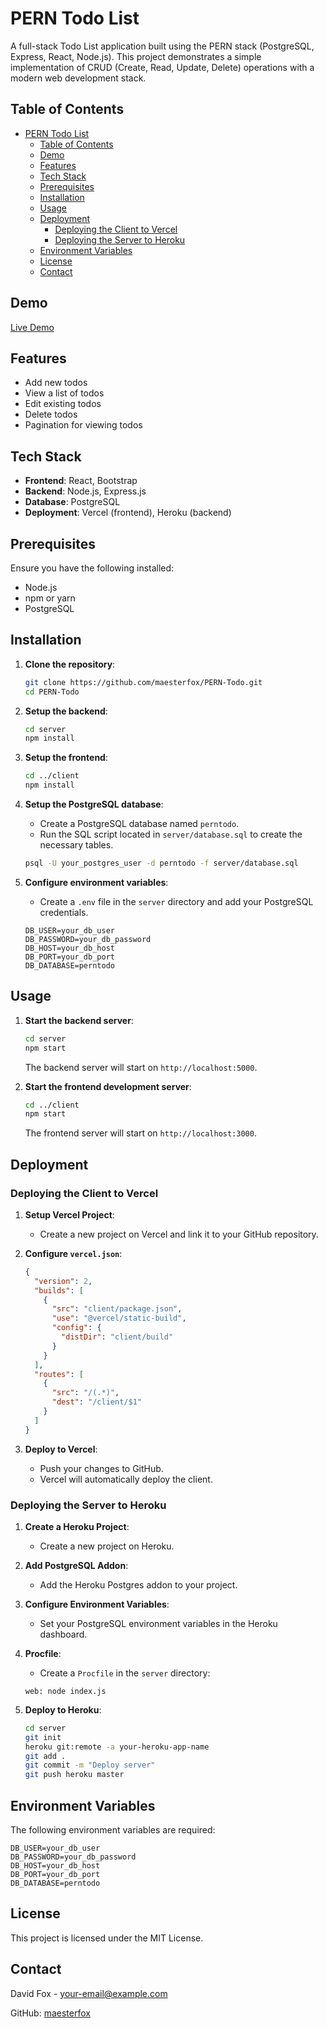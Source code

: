 # PERN Todo List

A full-stack Todo List application built using the PERN stack (PostgreSQL, Express, React, Node.js). This project demonstrates a simple implementation of CRUD (Create, Read, Update, Delete) operations with a modern web development stack.

## Table of Contents

- [PERN Todo List](#pern-todo-list)
  - [Table of Contents](#table-of-contents)
  - [Demo](#demo)
  - [Features](#features)
  - [Tech Stack](#tech-stack)
  - [Prerequisites](#prerequisites)
  - [Installation](#installation)
  - [Usage](#usage)
  - [Deployment](#deployment)
    - [Deploying the Client to Vercel](#deploying-the-client-to-vercel)
    - [Deploying the Server to Heroku](#deploying-the-server-to-heroku)
  - [Environment Variables](#environment-variables)
  - [License](#license)
  - [Contact](#contact)

## Demo

[Live Demo](https://your-vercel-app.vercel.app)

## Features

- Add new todos
- View a list of todos
- Edit existing todos
- Delete todos
- Pagination for viewing todos

## Tech Stack

- **Frontend**: React, Bootstrap
- **Backend**: Node.js, Express.js
- **Database**: PostgreSQL
- **Deployment**: Vercel (frontend), Heroku (backend)

## Prerequisites

Ensure you have the following installed:

- Node.js
- npm or yarn
- PostgreSQL

## Installation

1. **Clone the repository**:

   ```bash
   git clone https://github.com/maesterfox/PERN-Todo.git
   cd PERN-Todo
   ```

2. **Setup the backend**:

   ```bash
   cd server
   npm install
   ```

3. **Setup the frontend**:

   ```bash
   cd ../client
   npm install
   ```

4. **Setup the PostgreSQL database**:

   - Create a PostgreSQL database named `perntodo`.
   - Run the SQL script located in `server/database.sql` to create the necessary tables.

   ```bash
   psql -U your_postgres_user -d perntodo -f server/database.sql
   ```

5. **Configure environment variables**:

   - Create a `.env` file in the `server` directory and add your PostgreSQL credentials.

   ```env
   DB_USER=your_db_user
   DB_PASSWORD=your_db_password
   DB_HOST=your_db_host
   DB_PORT=your_db_port
   DB_DATABASE=perntodo
   ```

## Usage

1. **Start the backend server**:

   ```bash
   cd server
   npm start
   ```

   The backend server will start on `http://localhost:5000`.

2. **Start the frontend development server**:

   ```bash
   cd ../client
   npm start
   ```

   The frontend server will start on `http://localhost:3000`.

## Deployment

### Deploying the Client to Vercel

1. **Setup Vercel Project**:

   - Create a new project on Vercel and link it to your GitHub repository.

2. **Configure `vercel.json`**:

   ```json
   {
     "version": 2,
     "builds": [
       {
         "src": "client/package.json",
         "use": "@vercel/static-build",
         "config": {
           "distDir": "client/build"
         }
       }
     ],
     "routes": [
       {
         "src": "/(.*)",
         "dest": "/client/$1"
       }
     ]
   }
   ```

3. **Deploy to Vercel**:

   - Push your changes to GitHub.
   - Vercel will automatically deploy the client.

### Deploying the Server to Heroku

1. **Create a Heroku Project**:

   - Create a new project on Heroku.

2. **Add PostgreSQL Addon**:

   - Add the Heroku Postgres addon to your project.

3. **Configure Environment Variables**:

   - Set your PostgreSQL environment variables in the Heroku dashboard.

4. **Procfile**:

   - Create a `Procfile` in the `server` directory:

   ```Procfile
   web: node index.js
   ```

5. **Deploy to Heroku**:

   ```bash
   cd server
   git init
   heroku git:remote -a your-heroku-app-name
   git add .
   git commit -m "Deploy server"
   git push heroku master
   ```

## Environment Variables

The following environment variables are required:

```env
DB_USER=your_db_user
DB_PASSWORD=your_db_password
DB_HOST=your_db_host
DB_PORT=your_db_port
DB_DATABASE=perntodo
```

## License

This project is licensed under the MIT License.

## Contact

David Fox - [your-email@example.com](mailto:your-email@example.com)

GitHub: [maesterfox](https://github.com/maesterfox)

